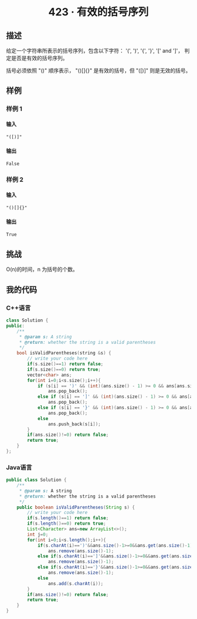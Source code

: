 # <center> 423 · 有效的括号序列

## 描述

给定一个字符串所表示的括号序列，包含以下字符： '(', ')', '{', '}', '[' and ']'， 判定是否是有效的括号序列。

括号必须依照 "()" 顺序表示， "()[]{}" 是有效的括号，但 "([)]" 则是无效的括号。

## 样例

### 样例 1

#### 输入

```txt
"([)]"
```

#### 输出

```txt
False
```

### 样例 2

#### 输入

```txt
"()[]{}"
```

#### 输出

```txt
True
```

## 挑战

O(n)的时间，n 为括号的个数。

## 我的代码

### C++语言

```c++
class Solution {
public:
    /**
     * @param s: A string
     * @return: whether the string is a valid parentheses
     */
    bool isValidParentheses(string &s) {
        // write your code here
        if(s.size()==1) return false;
        if(s.size()==0) return true;
        vector<char> ans;
        for(int i=0;i<s.size();i++){
            if (s[i] == ')' && (int)(ans.size() - 1) >= 0 && ans[ans.size() - 1] == '(')
                ans.pop_back();
            else if (s[i] == ']' && (int)(ans.size() - 1) >= 0 && ans[ans.size() - 1] == '[')
                ans.pop_back();
            else if (s[i] == '}' && (int)(ans.size() - 1) >= 0 && ans[ans.size() - 1] == '{')
                ans.pop_back();
            else
                ans.push_back(s[i]);
        }
        if(ans.size()!=0) return false;
        return true;
    }
};
```

### Java语言

```java
public class Solution {
    /**
     * @param s: A string
     * @return: whether the string is a valid parentheses
     */
    public boolean isValidParentheses(String s) {
        // write your code here
        if(s.length()==1) return false;
        if(s.length()==0) return true;
        List<Character> ans=new ArrayList<>();
        int j=0;
        for(int i=0;i<s.length();i++){
            if(s.charAt(i)==')'&&ans.size()-1>=0&&ans.get(ans.size()-1)=='(') 
            	ans.remove(ans.size()-1);
            else if(s.charAt(i)==']'&&ans.size()-1>=0&&ans.get(ans.size()-1)=='[') 
            	ans.remove(ans.size()-1);
            else if(s.charAt(i)=='}'&&ans.size()-1>=0&&ans.get(ans.size()-1)=='{') 
            	ans.remove(ans.size()-1);
            else 
            	ans.add(s.charAt(i));
        }
        if(ans.size()!=0) return false;
        return true;
    }
}
```